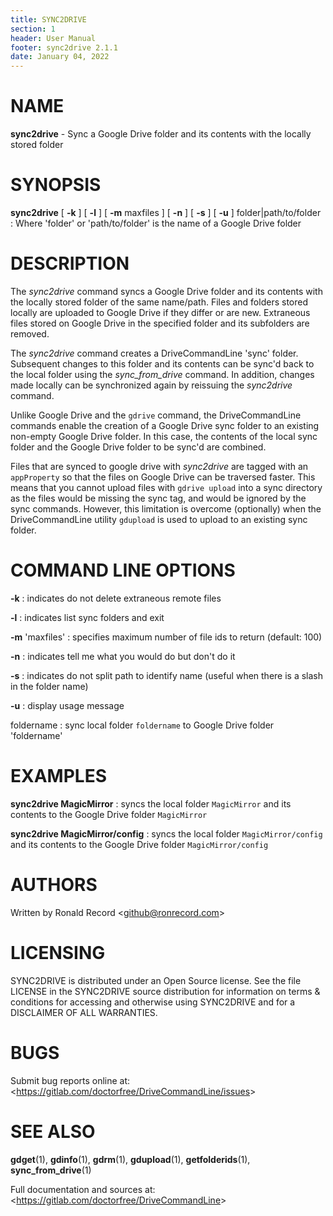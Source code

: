```yaml
---
title: SYNC2DRIVE
section: 1
header: User Manual
footer: sync2drive 2.1.1
date: January 04, 2022
---
```

# NAME
**sync2drive** - Sync a Google Drive folder and its contents with the locally stored folder

# SYNOPSIS
**sync2drive** [ **-k** ] [ **-l** ] [ **-m** maxfiles ] [ **-n** ] [ **-s** ] [ **-u** ] folder|path/to/folder
: Where 'folder' or 'path/to/folder' is the name of a Google Drive folder

# DESCRIPTION
The *sync2drive* command syncs a Google Drive folder and its contents with the
locally stored folder of the same name/path. Files and folders stored locally
are uploaded to Google Drive if they differ or are new. Extraneous files stored
on Google Drive in the specified folder and its subfolders are removed.

The *sync2drive* command creates a DriveCommandLine 'sync' folder. Subsequent
changes to this folder and its contents can be sync'd back to the local folder
using the *sync_from_drive* command. In addition, changes made locally can be
synchronized again by reissuing the *sync2drive* command.

Unlike Google Drive and the `gdrive` command, the DriveCommandLine commands
enable the creation of a Google Drive sync folder to an existing non-empty
Google Drive folder. In this case, the contents of the local sync folder
and the Google Drive folder to be sync'd are combined.

Files that are synced to google drive with *sync2drive* are tagged with an
`appProperty` so that the files on Google Drive can be traversed faster.
This means that you cannot upload files with `gdrive upload` into
a sync directory as the files would be missing the sync tag, and would be
ignored by the sync commands. However, this limitation is overcome
(optionally) when the DriveCommandLine utility `gdupload` is used to
upload to an existing sync folder.

# COMMAND LINE OPTIONS
**-k**
: indicates do not delete extraneous remote files

**-l**
: indicates list sync folders and exit

**-m** 'maxfiles'
: specifies maximum number of file ids to return (default: 100)

**-n**
: indicates tell me what you would do but don't do it

**-s**
: indicates do not split path to identify name (useful when there is a slash in the folder name)

**-u**
: display usage message

foldername
: sync local folder `foldername` to Google Drive folder 'foldername'

# EXAMPLES
**sync2drive MagicMirror**
: syncs the local folder `MagicMirror` and its contents to the Google Drive folder `MagicMirror`

**sync2drive MagicMirror/config**
: syncs the local folder `MagicMirror/config` and its contents to the Google Drive folder `MagicMirror/config`

# AUTHORS
Written by Ronald Record &lt;github@ronrecord.com&gt;

# LICENSING
SYNC2DRIVE is distributed under an Open Source license.
See the file LICENSE in the SYNC2DRIVE source distribution
for information on terms &amp; conditions for accessing and
otherwise using SYNC2DRIVE and for a DISCLAIMER OF ALL WARRANTIES.

# BUGS
Submit bug reports online at: &lt;https://gitlab.com/doctorfree/DriveCommandLine/issues&gt;

# SEE ALSO
**gdget**(1), **gdinfo**(1), **gdrm**(1), **gdupload**(1), **getfolderids**(1), **sync_from_drive**(1)

Full documentation and sources at: &lt;https://gitlab.com/doctorfree/DriveCommandLine&gt;


